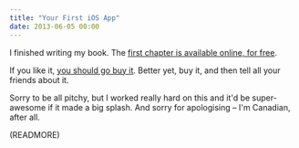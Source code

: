 ```yaml
---
title: "Your First iOS App"
date: 2013-06-05 00:00
---
```


I finished writing my book. The [first chapter is available online, for free](http://yourfirstiosapp.com).

If you like it, [you should go buy it](https://leanpub.com/your-first-ios-app/). Better yet, buy it, and then tell all your friends about it.

Sorry to be all pitchy, but I worked really hard on this and it'd be super-awesome if it made a big splash. And sorry for apologising – I'm Canadian, after all.

(READMORE)
